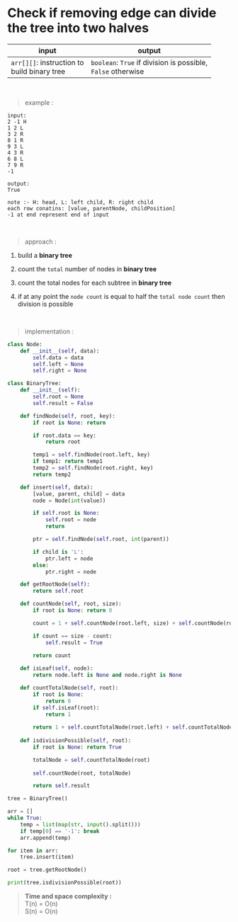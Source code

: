 # Check if removing edge can divide the tree into two halves

| input | output |
| --- | --- |
| `arr[][]`: instruction to <br> build binary tree | `boolean`: `True` if division is possible, <br> `False` otherwise |

<br>

> example :

```
input:
2 -1 H
1 2 L
3 2 R
8 1 R
9 3 L
4 3 R
6 8 L
7 9 R
-1

output:
True
```
```
note :- H: head, L: left child, R: right child
each row conatins: [value, parentNode, childPosition]
-1 at end represent end of input
```

<br>

> approach :

1. build a **binary tree**

2. count the `total` number of nodes in **binary tree**

3. count the total nodes for each subtree in **binary tree**

4. if at any point the `node count` is equal to half the `total node count` then division is possible

<br>

> implementation :

```python
class Node:
    def __init__(self, data):
        self.data = data
        self.left = None
        self.right = None

class BinaryTree:
    def __init__(self):
        self.root = None
        self.result = False

    def findNode(self, root, key):
        if root is None: return

        if root.data == key:
            return root

        temp1 = self.findNode(root.left, key)
        if temp1: return temp1
        temp2 = self.findNode(root.right, key)
        return temp2

    def insert(self, data):
        [value, parent, child] = data
        node = Node(int(value))

        if self.root is None:
            self.root = node
            return

        ptr = self.findNode(self.root, int(parent))

        if child is 'L':
            ptr.left = node
        else:
            ptr.right = node

    def getRootNode(self):
        return self.root

    def countNode(self, root, size):
        if root is None: return 0

        count = 1 + self.countNode(root.left, size) + self.countNode(root.right, size)

        if count == size - count:
            self.result = True
        
        return count

    def isLeaf(self, node):
        return node.left is None and node.right is None 

    def countTotalNode(self, root):
        if root is None:
            return 0
        if self.isLeaf(root):
            return 1
        
        return 1 + self.countTotalNode(root.left) + self.countTotalNode(root.right)
    
    def isdivisionPossible(self, root):
        if root is None: return True 

        totalNode = self.countTotalNode(root)
        
        self.countNode(root, totalNode)

        return self.result

tree = BinaryTree()

arr = []
while True:
    temp = list(map(str, input().split()))
    if temp[0] == '-1': break
    arr.append(temp)

for item in arr:
    tree.insert(item)

root = tree.getRootNode()

print(tree.isdivisionPossible(root))
```

> **Time and space complexity :**
<br>T(n) = O(n)
<br>S(n) = O(n)